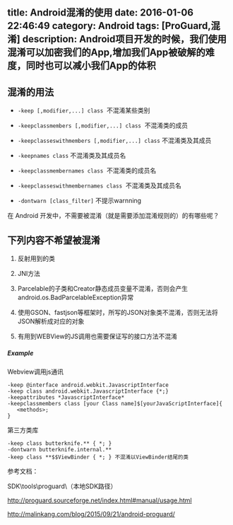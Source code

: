 title: Android混淆的使用
date: 2016-01-06 22:46:49
category: Android
tags:  [ProGuard,混淆]
description: Android项目开发的时候，我们使用混淆可以加密我们的App,增加我们App被破解的难度，同时也可以减小我们App的体积
---
## 混淆的用法 


- `-keep [,modifier,...] class`  不混淆某些类别

- `-keepclassmembers [,modifier,...] class`  不混淆类的成员

- `-keepclasseswithmembers [,modifier,...] class`  不混淆类及其成员

- `-keepnames class`   不混淆类及其成员名

- `-keepclassmembernames class`  不混淆类的成员名

- `-keepclasseswithmembernames class`  不混淆类及其成员名

- `-dontwarn [class_filter]`		不提示warnning

在 Android 开发中，不需要被混淆（就是需要添加混淆规则的）的有哪些呢？

## 下列内容不希望被混淆

1. 反射用到的类

2. JNI方法

3. Parcelable的子类和Creator静态成员变量不混淆，否则会产生android.os.BadParcelableException异常

4. 使用GSON、fastjson等框架时，所写的JSON对象类不混淆，否则无法将JSON解析成对应的对象

5. 有用到WEBView的JS调用也需要保证写的接口方法不混淆

##### Example

Webview调用js通讯

    -keep @interface android.webkit.JavascriptInterface
    -keep class android.webkit.JavascriptInterface {*;}
    -keepattributes *JavascriptInterface*
    -keepclassmembers class [your Class name]$[yourJavaScriptInterface]{
       <methods>;
    }

第三方类库

    -keep class butterknife.** { *; } 
    -dontwarn butterknife.internal.**
    -keep class **$$ViewBinder { *; } 不混淆以ViewBinder结尾的类

参考文档：

SDK\tools\proguard\（本地SDK路径）

http://proguard.sourceforge.net/index.html#manual/usage.html

http://malinkang.com/blog/2015/09/21/android-proguard/